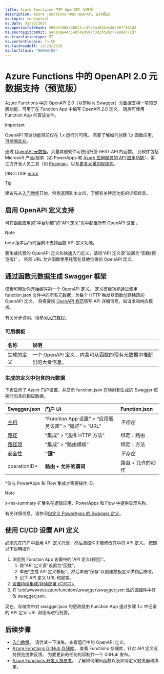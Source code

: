 ```yaml
---
title: Azure Functions 中的 OpenAPI 元数据
description: Azure Functions 中的 OpenAPI 支持概述
ms.topic: conceptual
ms.date: 03/23/2017
ms.openlocfilehash: 499d4f685e3802fcc37c8a3050ae367207f192d2
ms.sourcegitcommit: a43a59e44c14d349d597c3d2fd2bc779989c71d7
ms.translationtype: MT
ms.contentlocale: zh-CN
ms.lasthandoff: 11/25/2020
ms.locfileid: "96000193"
---
```

# <a name="openapi-20-metadata-support-in-azure-functions-preview"></a>Azure Functions 中的 OpenAPI 2.0 元数据支持（预览版）
Azure Functions 中的 OpenAPI 2.0（以前称为 Swagger）元数据支持一项预览版功能，可用于在 Function App 中编写 OpenAPI 2.0 定义。 随后可使用 Function App 托管该文件。

> [!IMPORTANT]
> OpenAPI 预览功能目前仅在 1.x 运行时可用。 若要了解如何创建 1.x 函数应用，[可参阅此处](./functions-versions.md#creating-1x-apps)。

通过 [OpenAPI 元数据](https://swagger.io/)，大量其他软件可使用托管 REST API 的函数。 此软件包括 Microsoft 产品/服务（如 PowerApps 和 [Azure 应用服务的 API 应用功能](../app-service/overview.md)）、第三方开发人员工具（如 [Postman](https://www.getpostman.com/docs/importing_swagger)，以及[更多大量的程序包](https://swagger.io/tools/)。

[!INCLUDE [intro](../../includes/functions-bindings-intro.md)]

>[!TIP]
>建议先从[入门教程](./functions-openapi-definition.md)开始，然后返回到本文档，了解有关特定功能的详细信息。

## <a name="enable-openapi-definition-support"></a><a name="enable"></a>启用 OpenAPI 定义支持
可在函数应用的“平台功能”的“API 定义”页中配置所有 OpenAPI 设置 。

> [!NOTE]
> beta 版本运行时当前不支持函数 API 定义功能。

要生成托管的 OpenAPI 定义和快速入门定义，请将“API 定义源”设置为“函数(预览版)” 。 外部 URL 允许函数使用托管在其他位置的 OpenAPI 定义。

## <a name="generate-a-swagger-skeleton-from-your-functions-metadata"></a><a name="generate-definition"></a>通过函数元数据生成 Swagger 框架
模板可帮助你开始编写第一个 OpenAPI 定义。 定义模板功能通过使用 function.json 文件中的所有元数据，为每个 HTTP 触发器函数创建稀疏的 OpenAPI 定义。 将需要按 [OpenAPI 规范](https://swagger.io/specification/)填写 API 详细信息，如请求和响应模板。

有关分步说明，请参阅[入门教程](./functions-openapi-definition.md)。

### <a name="available-templates"></a><a name="templates"></a>可用模板

|名称| 说明 |
|:-----|:-----|
|生成的定义|一个 OpenAPI 定义，内含可从函数的现有元数据中推断出的大量信息。|

### <a name="included-metadata-in-the-generated-definition"></a><a name="quickstart-details"></a>生成的定义中包含的元数据

下表显示了 Azure 门户设置，并显示 function.json 在映射到生成的 Swagger 框架时包含的相应数据。

|Swagger.json|门户 UI|Function.json|
|:----|:-----|:-----|
|[主机](https://swagger.io/specification/#fixed-fields-15)|“Function App 设置” > “应用服务设置” > “概述” > “URL”   |*不存在*
|[路径](https://swagger.io/specification/#paths-object-29)|“集成” > “选择 HTTP 方法” |绑定：路由
|[路径项](https://swagger.io/specification/#path-item-object-32)|“集成” > “路由模板” |绑定：方法
|[安全性](https://swagger.io/specification/#security-scheme-object-112)|**“键”**|*不存在*|
|operationID*|**路由 + 允许的谓词**|路由 + 允许的动作|

\*仅与 PowerApps 和 Flow 集成才需要操作 ID。
> [!NOTE]
> x-ms-summary 扩展名在逻辑应用、PowerApps 和 Flow 中提供显示名称。
>
> 有关详细信息，请参阅[自定义 PowerApps 的 Swagger 定义](/connectors/custom-connectors/openapi-extensions)。

## <a name="use-cicd-to-set-an-api-definition"></a><a name="CICD"></a>使用 CI/CD 设置 API 定义

 必须先在门户中启用 API 定义托管，然后源控件才能修改其中的 API 定义。 按照以下说明操作：

1. 浏览到 Function App 设置中的“API 定义(预览)”。
   1. 将“API 定义源”设置为“函数”。
   1. 单击“生成 API 定义模板”，然后单击“保存”以创建模板定义供稍后修改。
   1. 记下 API 定义 URL 和密钥。
1. [设置持续集成/持续部署 (CI/CD)](./functions-continuous-deployment.md#requirements-for-continuous-deployment)。
2. 在 \site\wwwroot\.azurefunctions\swagger\swagger.json 处的源控件中修改 swagger.json。

现在，存储库中对 swagger.json 的更改就由 Function App 通过步骤 1.c 中记录的 API 定义 URL 和密码进行托管。

## <a name="next-steps"></a>后续步骤
* [入门教程](./functions-openapi-definition.md)。 请尝试一下演练，查看运行中的 OpenAPI 定义。
* [Azure Functions GitHub 存储库](https://github.com/Azure/Azure-Functions/)。 查看 Functions 存储库，针对 API 定义支持预览提供反馈。 为要更新的任何内容制作一个 GitHub 发布。
* [Azure Functions 开发人员参考](functions-reference.md)。 了解如何编码函数以及如何定义触发器和绑定。
